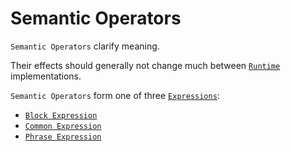 # Semantic Operators

`Semantic Operators` clarify meaning. 

Their effects should generally not change much between [`Runtime`](/spw-js/runtime) implementations.

`Semantic Operators` form one of three [`Expressions`](/spw-js/constructs/expressions):
- [`Block Expression`](constructs/expressions/semantic)
- [`Common Expression`](constructs/expressions/semantic)
- [`Phrase Expression`](constructs/expressions/semantic)